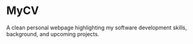 # MyCV
A clean personal webpage highlighting my software development skills, background, and upcoming projects.
